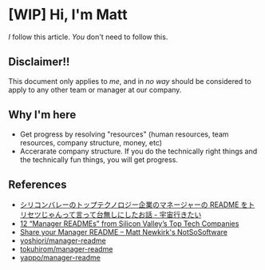 # [WIP] Hi, I'm Matt

*I* follow this article. *You* don't need to follow this.

## Disclaimer!!

This document only applies to *me*, and in *no way* should be considered to apply to any other team or manager at our company.

## Why I'm here

- Get progress by resolving "resources" (human resources, team resources, company structure, money, etc) 
- Accerarate company structure. If you do the technically right things and the technically fun things, you will get progress.

## References

- [シリコンバレーのトップテクノロジー企業のマネージャーの README をトリセツじゃんって言って台無しにしたお話 - 宇宙行きたい](http://yoshiori.hatenablog.com/entry/2018/05/25/004407)
- [12 “Manager READMEs” from Silicon Valley’s Top Tech Companies](https://hackernoon.com/12-manager-readmes-from-silicon-valleys-top-tech-companies-26588a660afe)
- [Share your Manager README – Matt Newkirk's NotSoSoftware](https://matthewnewkirk.com/2017/09/20/share-your-manager-readme/)
- [yoshiori/manager-readme](https://github.com/yoshiori/manager-readme)
- [tokuhirom/manager-readme](https://github.com/tokuhirom/manager-readme)
- [yappo/manager-readme](https://github.com/yappo/manager-readme)

